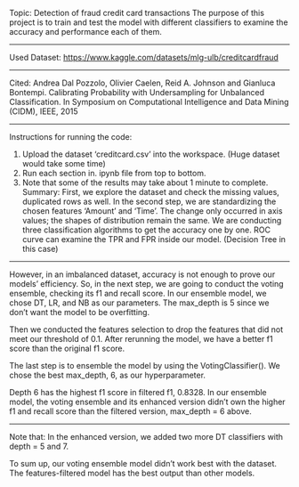 Topic:
Detection of fraud credit card transactions
The purpose of this project is to train and test the model with different classifiers to examine the accuracy and performance each of them.

---

Used Dataset:
https://www.kaggle.com/datasets/mlg-ulb/creditcardfraud

---

Cited:
Andrea Dal Pozzolo, Olivier Caelen, Reid A. Johnson and Gianluca Bontempi. Calibrating Probability with Undersampling for Unbalanced Classification. In Symposium on Computational Intelligence and Data Mining (CIDM), IEEE, 2015

---

Instructions for running the code:
1.	Upload the dataset ‘creditcard.csv’ into the workspace. (Huge dataset would take some time)
2.	Run each section in. ipynb file from top to bottom.
3.	Note that some of the results may take about 1 minute to complete.
Summary:
	First, we explore the dataset and check the missing values, duplicated rows as well. 
In the second step, we are standardizing the chosen features ‘Amount’ and ‘Time’. The change only occurred in axis values; the shapes of distribution remain the same.
	We are conducting three classification algorithms to get the accuracy one by one. ROC curve can examine the TPR and FPR inside our model. (Decision Tree in this case)
 
--- 
 
However, in an imbalanced dataset, accuracy is not enough to prove our models’ efficiency. So, in the next step, we are going to conduct the voting ensemble, checking its f1 and recall score.
	In our ensemble model, we chose DT, LR, and NB as our parameters. The max_depth is 5 since we don’t want the model to be overfitting. 
 
Then we conducted the features selection to drop the features that did not meet our threshold of 0.1. After rerunning the model, we have a better f1 score than the original f1 score.
 
The last step is to ensemble the model by using the VotingClassifier(). We chose the best max_depth, 6, as our hyperparameter.
 
Depth 6 has the highest f1 score in filtered f1, 0.8328.
	In our ensemble model, the voting ensemble and its enhanced version didn’t own the higher f1 and recall score than the filtered version, max_depth = 6 above.

---
 
Note that: In the enhanced version, we added two more DT classifiers with depth = 5 and 7.

To sum up, our voting ensemble model didn’t work best with the dataset. The features-filtered model has the best output than other models.
